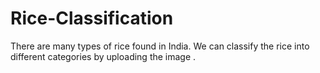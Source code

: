 # Rice-Classification
There are many types of rice found in India. We can classify the rice into different categories by uploading the image .
